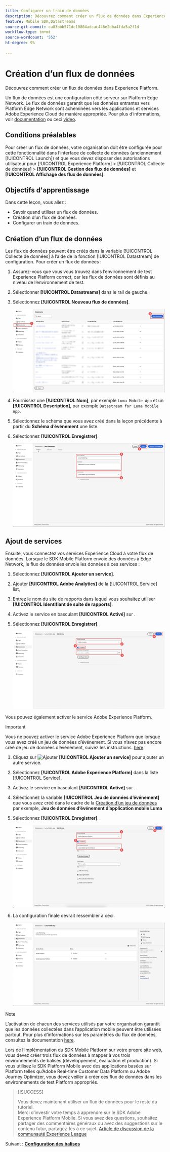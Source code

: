 ```yaml
---
title: Configurer un train de données
description: Découvrez comment créer un flux de données dans Experience Platform.
feature: Mobile SDK,Datastreams
source-git-commit: ca83bbb571dc10804adcac446e2dba4fda5a2f1d
workflow-type: tm+mt
source-wordcount: '552'
ht-degree: 9%

---
```


# Création dʼun flux de données

Découvrez comment créer un flux de données dans Experience Platform.

Un flux de données est une configuration côté serveur sur Platform Edge Network. Le flux de données garantit que les données entrantes vers Platform Edge Network sont acheminées vers les applications et services Adobe Experience Cloud de manière appropriée. Pour plus d’informations, voir [documentation](https://experienceleague.adobe.com/docs/experience-platform/edge/fundamentals/datastreams.html?lang=fr) ou ceci [video](https://experienceleague.adobe.com/docs/platform-learn/data-collection/edge-network/configure-datastreams.html?lang=fr).

## Conditions préalables

Pour créer un flux de données, votre organisation doit être configurée pour cette fonctionnalité dans l’interface de collecte de données (anciennement [!UICONTROL Launch]) et que vous devez disposer des autorisations utilisateur pour [!UICONTROL Experience Platform] > [!UICONTROL Collecte de données] > **[!UICONTROL Gestion des flux de données]** et **[!UICONTROL Affichage des flux de données]**.

## Objectifs d&#39;apprentissage

Dans cette leçon, vous allez :

* Savoir quand utiliser un flux de données.
* Création dʼun flux de données.
* Configurer un train de données.

## Création dʼun flux de données

Les flux de données peuvent être créés dans la variable [!UICONTROL Collecte de données] à l’aide de la fonction [!UICONTROL Datastream] de configuration. Pour créer un flux de données :

1. Assurez-vous que vous vous trouvez dans l’environnement de test Experience Platform correct, car les flux de données sont définis au niveau de l’environnement de test.
1. Sélectionner **[!UICONTROL Datastreams]** dans le rail de gauche.
1. Sélectionnez **[!UICONTROL Nouveau flux de données]**.

   ![accueil des datastreams](assets/datastream-new.png)

1. Fournissez une **[!UICONTROL Nom]**, par exemple `Luma Mobile App` et un **[!UICONTROL Description]**, par exemple `Datastream for Luma Mobile App`.
1. Sélectionnez le schéma que vous avez créé dans la leçon précédente à partir du **Schéma d’événement** une liste.
1. Sélectionnez **[!UICONTROL Enregistrer]**.

   ![nouveaux flux de données](assets/datastream-name.png)


## Ajout de services

Ensuite, vous connectez vos services Experience Cloud à votre flux de données. Lorsque le SDK Mobile Platform envoie des données à Edge Network, le flux de données envoie les données à ces services :

1. Sélectionnez **[!UICONTROL Ajouter un service]**.

1. Ajouter **[!UICONTROL Adobe Analytics]** de la [!UICONTROL Service] list,

1. Entrez le nom du site de rapports dans lequel vous souhaitez utiliser **[!UICONTROL Identifiant de suite de rapports]**.

1. Activez le service en basculant **[!UICONTROL Activé]** sur .

1. Sélectionnez **[!UICONTROL Enregistrer]**.

   ![Ajout d’Adobe Analytics en tant que service de flux de données](assets/datastream-service-aa.png)

Vous pouvez également activer le service Adobe Experience Platform.

>[!IMPORTANT]
>
>Vous ne pouvez activer le service Adobe Experience Platform que lorsque vous avez créé un jeu de données d’événement. Si vous n’avez pas encore créé de jeu de données d’événement, suivez les instructions. [here](platform.md).

1. Cliquez sur ![Ajouter](https://spectrum.adobe.com/static/icons/workflow_18/Smock_AddCircle_18_N.svg) **[!UICONTROL Ajouter un service]** pour ajouter un autre service.

1. Sélectionnez **[!UICONTROL Adobe Experience Platform]** dans la liste [!UICONTROL Service].

1. Activez le service en basculant **[!UICONTROL Activé]** sur .

1. Sélectionnez la variable **[!UICONTROL Jeu de données d’événement]** que vous avez créé dans le cadre de la [Création d’un jeu de données](platform.md#create-a-dataset) par exemple, **Jeu de données d’événement d’application mobile Luma**

1. Sélectionnez **[!UICONTROL Enregistrer]**.

   ![Ajout de Adobe Experience Platform en tant que service de flux de données](assets/datastream-service-aep.png)
1. La configuration finale devrait ressembler à ceci.

   ![paramètres du flux de données](assets/datastream-settings.png)


>[!NOTE]
>
>L’activation de chacun des services utilisés par votre organisation garantit que les données collectées dans l’application mobile peuvent être utilisées partout. Pour plus d’informations sur les paramètres du flux de données, consultez la documentation [here](https://experienceleague.adobe.com/docs/experience-platform/edge/fundamentals/datastreams.html#adobe-experience-platform-settings).

Lors de l’implémentation du SDK Mobile Platform sur votre propre site web, vous devez créer trois flux de données à mapper à vos trois environnements de balises (développement, évaluation et production). Si vous utilisez le SDK Platform Mobile avec des applications basées sur Platform telles qu’Adobe Real-time Customer Data Platform ou Adobe Journey Optimizer, vous devez veiller à créer ces flux de données dans les environnements de test Platform appropriés.

>[!SUCCESS]
>
>Vous devez maintenant utiliser un flux de données pour le reste du tutoriel.<br/>Merci d’investir votre temps à apprendre sur le SDK Adobe Experience Platform Mobile. Si vous avez des questions, souhaitez partager des commentaires généraux ou avez des suggestions sur le contenu futur, partagez-les à ce sujet. [Article de discussion de la communauté Experience League](https://experienceleaguecommunities.adobe.com/t5/adobe-experience-platform-launch/tutorial-discussion-implement-adobe-experience-cloud-in-mobile/td-p/443796)

Suivant : **[Configuration des balises](configure-tags.md)**
